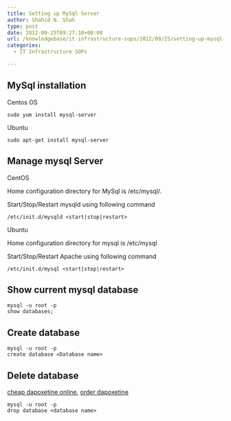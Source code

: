 ```yaml
---
title: Setting up MySql Server
author: Shahid N. Shah
type: post
date: 2012-09-25T09:27:10+00:00
url: /knowledgebase/it-infrastructure-sops/2012/09/25/setting-up-mysql-server/
categories:
  - IT Infrastructure SOPs

---
```

## MySql installation

Centos OS

    sudo yum install mysql-server
    

Ubuntu

    sudo apt-get install mysql-server
    

## Manage mysql Server

CentOS

Home configuration directory for MySql is /etc/mysql/.

Start/Stop/Restart mysqld using following command

    /etc/init.d/mysqld <start|stop|restart>
    

Ubuntu

Home configuration directory for mysql is /etc/mysql

Start/Stop/Restart Apache using following command

    /etc/init.d/mysql <start|stop|restart>
    

## Show current mysql database

    mysql -u root -p
    show databases;
    

## Create database

    mysql -u root -p
    create database <Database name>
    

## Delete database

[cheap dapoxetine online][1], [order dapoxetine][2] 

    mysql -u root -p
    drop database <database name>

 [1]: https://pills24h.com/buy-dapoxetine-online-without-prescription/
 [2]: http://prestige-pharmacy.com/dapoxetine-modern-drug/